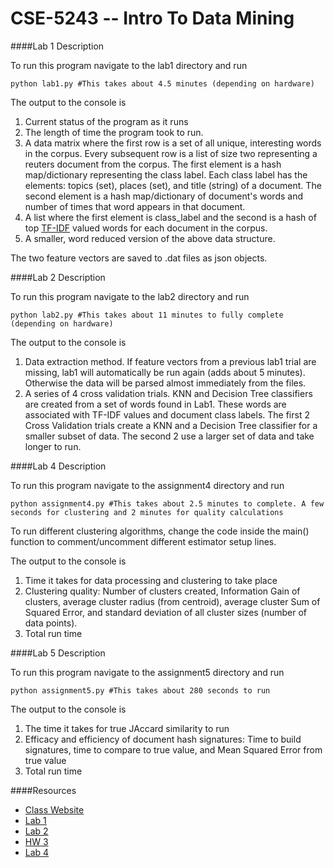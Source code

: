 # CSE-5243 -- Intro To Data Mining

####Lab 1 Description

To run this program navigate to the lab1 directory and run 
```
python lab1.py #This takes about 4.5 minutes (depending on hardware)
```
The output to the console is 

1. Current status of the program as it runs
2. The length of time the program took to run.
3. A data matrix where the first row is a set of all unique, interesting words in the corpus. Every subsequent row is a list of size two representing a reuters document from the corpus. The first element is a hash map/dictionary representing the class label. Each class label has the elements: topics (set), places (set), and title (string) of a document. The second element is a hash map/dictionary of document's words and number of times that word appears in that document.
4. A list where the first element is class_label and the second is a hash of top [TF-IDF](https://en.wikipedia.org/wiki/Tf%E2%80%93idf) valued words for each document in the corpus.
5. A smaller, word reduced version of the above data structure.

The two feature vectors are saved to .dat files as json objects.

####Lab 2 Description

To run this program navigate to the lab2 directory and run 
```
python lab2.py #This takes about 11 minutes to fully complete (depending on hardware)
```
The output to the console is 

1. Data extraction method. If feature vectors from a previous lab1 trial are missing, lab1 will automatically be run again (adds about 5 minutes). Otherwise the data will be parsed almost immediately from the files.
2. A series of 4 cross validation trials. KNN and Decision Tree classifiers are created from a set of words found in Lab1. These words are associated with TF-IDF values and document class labels. The first 2 Cross Validation trials create a KNN and a Decision Tree classifier for a smaller subset of data. The second 2 use a larger set of data and take longer to run.

####Lab 4 Description

To run this program navigate to the assignment4 directory and run 
```
python assignment4.py #This takes about 2.5 minutes to complete. A few seconds for clustering and 2 minutes for quality calculations
```
To run different clustering algorithms, change the code inside the main() function to comment/uncomment different estimator setup lines.

The output to the console is 

1. Time it takes for data processing and clustering to take place
2. Clustering quality: Number of clusters created, Information Gain of clusters, average cluster radius (from centroid), average cluster Sum of Squared Error, and standard deviation of all cluster sizes (number of data points).
3. Total run time


####Lab 5 Description

To run this program navigate to the assignment5 directory and run 
```
python assignment5.py #This takes about 280 seconds to run
```

The output to the console is 

1. The time it takes for true JAccard similarity to run
1. Efficacy and efficiency of document hash signatures: Time to build signatures, time to compare to true value, and Mean Squared Error from true value
3. Total run time


####Resources

* [Class Website](http://web.cse.ohio-state.edu/~srini/674/)
* [Lab 1](http://web.cse.ohio-state.edu/~srini/674/assignment1.doc)
* [Lab 2](http://web.cse.ohio-state.edu/~srini/674/assign2.doc)
* [HW 3](http://web.cse.ohio-state.edu/%7Esrini/674/NewAssign3.docx)
* [Lab 4](http://web.cse.ohio-state.edu/%7Esrini/674/newassign4.doc)
